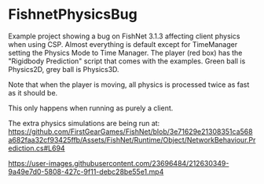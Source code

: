 # FishnetPhysicsBug

Example project showing a bug on FishNet 3.1.3 affecting client physics when using CSP. Almost everything is default except for TimeManager setting the Physics Mode to Time Manager. The player (red box) has the "Rigidbody Prediction" script that comes with the examples. Green ball is Physics2D, grey ball is Physics3D.

Note that when the player is moving, all physics is processed twice as fast as it should be.

This only happens when running as purely a client.

The extra physics simulations are being run at:
https://github.com/FirstGearGames/FishNet/blob/3e71629e21308351ca568a682faa32cf93425ffb/Assets/FishNet/Runtime/Object/NetworkBehaviour.Prediction.cs#L694

https://user-images.githubusercontent.com/23696484/212630349-9a49e7d0-5808-427c-9f11-debc28be55e1.mp4

